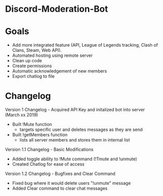 # Discord-Moderation-Bot
# Goals
- Add more integrated feature (API, League of Legends tracking, Clash of Clans, Steam, Web API). 
- Automated hosting using remote server
- Clean up code
- Create permissions
- Automatic acknowledgement of new members 
- Export chatlog to file 


# Changelog

Version 1 Changelog - Acquired API Key and initalized bot into server (March xx 2019)
- Built !Mute function
  - targets specific user and deletes messages as they are send
- Built !getMembers function
  - lists all server members and stores them in internal list
 
Version 1.1 Changelog - Basic Modifications 
- Added toggle ability to !Mute command (!Tmute and !unmute)
- Created Chatlog for ease of access

Version 1.2 Changelog - Bugfixes and Clear Command
- Fixed bug where it would delete users "!unmute" message
- Added Clear command to clear chat messages
